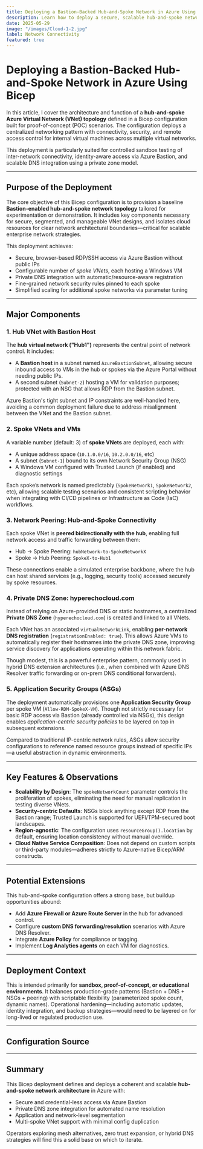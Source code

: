 ```yaml
---
title: Deploying a Bastion-Backed Hub-and-Spoke Network in Azure Using Bicep
description: Learn how to deploy a secure, scalable hub-and-spoke network topology in Azure using Bicep with integrated Bastion access, Private DNS, and spoke VM provisioning.
date: 2025-05-29
image: "/images/Cloud-1-2.jpg"
label: Network Connectivity
featured: true
---
```


# Deploying a Bastion-Backed Hub-and-Spoke Network in Azure Using Bicep

In this article, I cover the architecture and function of a **hub-and-spoke Azure Virtual Network (VNet) topology** defined in a Bicep configuration built for proof-of-concept (POC) scenarios. The configuration deploys a centralized networking pattern with connectivity, security, and remote access control for internal virtual machines across multiple virtual networks.

This deployment is particularly suited for controlled sandbox testing of inter-network connectivity, identity-aware access via Azure Bastion, and scalable DNS integration using a private zone model.

---

## Purpose of the Deployment

The core objective of this Bicep configuration is to provision a baseline **Bastion-enabled hub-and-spoke network topology** tailored for experimentation or demonstration. It includes key components necessary for secure, segmented, and manageable VNet designs, and isolates cloud resources for clear network architectural boundaries—critical for scalable enterprise network strategies.

This deployment achieves:

* Secure, browser-based RDP/SSH access via Azure Bastion without public IPs
* Configurable number of _spoke VNets_, each hosting a Windows VM
* Private DNS integration with automatic/resource-aware registration
* Fine-grained network security rules pinned to each spoke
* Simplified scaling for additional spoke networks via parameter tuning

---

## Major Components

### 1\. **Hub VNet with Bastion Host**

The **hub virtual network ("Hub1")** represents the central point of network control. It includes:

* A **Bastion host** in a subnet named `AzureBastionSubnet`, allowing secure inbound access to VMs in the hub or spokes via the Azure Portal without needing public IPs.
* A second subnet (`Subnet-2`) hosting a VM for validation purposes; protected with an NSG that allows RDP from the Bastion subnet.

Azure Bastion's tight subnet and IP constraints are well-handled here, avoiding a common deployment failure due to address misalignment between the VNet and the Bastion subnet.

### 2\. **Spoke VNets and VMs**

A variable number (default: 3) of **spoke VNets** are deployed, each with:

* A unique address space (`10.1.0.0/16`, `10.2.0.0/16`, etc)
* A subnet (`Subnet-1`) bound to its own Network Security Group (NSG)
* A Windows VM configured with Trusted Launch (if enabled) and diagnostic settings

Each spoke’s network is named predictably (`SpokeNetwork1`, `SpokeNetwork2`, etc), allowing scalable testing scenarios and consistent scripting behavior when integrating with CI/CD pipelines or Infrastructure as Code (IaC) workflows.

### 3\. **Network Peering: Hub-and-Spoke Connectivity**

Each spoke VNet is **peered bidirectionally with the hub**, enabling full network access and traffic forwarding between them:

* Hub → Spoke Peering: `hubNetwork-to-SpokeNetworkX`
* Spoke → Hub Peering: `SpokeX-to-Hub1`

These connections enable a simulated enterprise backbone, where the hub can host shared services (e.g., logging, security tools) accessed securely by spoke resources.

### 4\. **Private DNS Zone: hyperechocloud.com**

Instead of relying on Azure-provided DNS or static hostnames, a centralized **Private DNS Zone** (`hyperechocloud.com`) is created and linked to all VNets.

Each VNet has an associated `virtualNetworkLink`, enabling **per-network DNS registration** (`registrationEnabled: true`). This allows Azure VMs to automatically register their hostnames into the private DNS zone, improving service discovery for applications operating within this network fabric.

Though modest, this is a powerful enterprise pattern, commonly used in hybrid DNS extension architectures (i.e., when combined with Azure DNS Resolver traffic forwarding or on-prem DNS conditional forwarders).

### 5\. **Application Security Groups (ASGs)**

The deployment automatically provisions one **Application Security Group** per spoke VM (`Allow-RDM-SpokeX-VM`). Though not strictly necessary for basic RDP access via Bastion (already controlled via NSGs), this design enables _application-centric security policies_ to be layered on top in subsequent extensions.

Compared to traditional IP-centric network rules, ASGs allow security configurations to reference named resource groups instead of specific IPs—a useful abstraction in dynamic environments.

---

## Key Features & Observations

* **Scalability by Design**: The `spokeNetworkCount` parameter controls the proliferation of spokes, eliminating the need for manual replication in testing diverse VNets.
* **Security-centric Defaults**: NSGs block anything except RDP from the Bastion range; Trusted Launch is supported for UEFI/TPM-secured boot landscapes.
* **Region-agnostic**: The configuration uses `resourceGroup().location` by default, ensuring location consistency without manual override.
* **Cloud Native Service Composition**: Does not depend on custom scripts or third-party modules—adheres strictly to Azure-native Bicep/ARM constructs.

---

## Potential Extensions

This hub-and-spoke configuration offers a strong base, but buildup opportunities abound:

* Add **Azure Firewall or Azure Route Server** in the hub for advanced control.
* Configure **custom DNS forwarding/resolution** scenarios with Azure DNS Resolver.
* Integrate **Azure Policy** for compliance or tagging.
* Implement **Log Analytics agents** on each VM for diagnostics.

---

## Deployment Context

This is intended primarily for **sandbox, proof-of-concept, or educational environments**. It balances production-grade patterns (Bastion + DNS + NSGs + peering) with scriptable flexibility (parameterized spoke count, dynamic names). Operational hardening—including automatic updates, identity integration, and backup strategies—would need to be layered on for long-lived or regulated production use.

---

## Configuration Source

---

## Summary

This Bicep deployment defines and deploys a coherent and scalable **hub-and-spoke network architecture** in Azure with:

* Secure and credential-less access via Azure Bastion
* Private DNS zone integration for automated name resolution
* Application and network-level segmentation
* Multi-spoke VNet support with minimal config duplication

Operators exploring mesh alternatives, zero trust expansion, or hybrid DNS strategies will find this a solid base on which to iterate.
